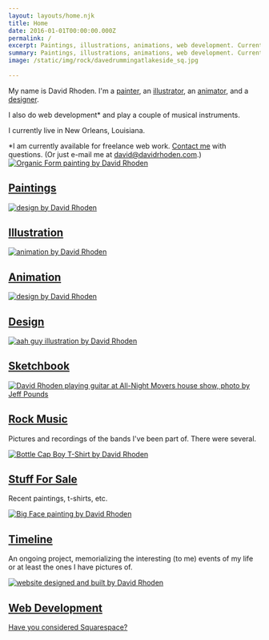 ```yaml
---
layout: layouts/home.njk
title: Home
date: 2016-01-01T00:00:00.000Z
permalink: /
excerpt: Paintings, illustrations, animations, web development. Currently based in New Orleans, Louisiana.
summary: Paintings, illustrations, animations, web development. Currently based in New Orleans, Louisiana.
image: /static/img/rock/davedrummingatlakeside_sq.jpg
 
---
```


<div class="intro-home" style="position: relative;">
<p>My name is David Rhoden. I'm a <a href="paintings">painter</a>, an <a href="illustrations">illustrator</a>, an <a href="animations">animator</a>, and a <a href="designs">designer</a>.</p>
<p>I also do web development* and play a couple of musical instruments.</p>
<p>I currently live in New Orleans, Louisiana.</p>
<div class="footnote">*I am currently available for freelance web work. <a href="/contact">Contact me</a> with questions. (Or just e-mail me at <a href="mailto:david@davidrhoden.com">david@davidrhoden.com</a>.)</div>
</div>

<div class="grid-home">

<div class="polaroid">
	<a href="paintings">
<img src="/static/img/paintings/organicform5-chromeyellow-sq.jpg" alt="Organic Form painting by David Rhoden">
<h2>Paintings</h2>
</a>
</div>

<div class="polaroid"  data-aos="fade-up" data-aos-easing="linear" data-aos-duration="1500">
	<a href="illustrations">
	<div>
<img src="/static/img/illustrations/harbo.jpg" alt="design by David Rhoden">
	</div>
	<h2>Illustration</h2>
</a>
</div>

<div class="polaroid" data-aos="fade-up" data-aos-easing="linear" data-aos-duration="1500">
	<a href="animations">
	<img src="/static/img/animations/160628_waver_600.gif" alt="animation by David Rhoden">
	<h2>Animation</h2>
	</a>
</div>

<div class="polaroid" data-aos="fade-up" data-aos-easing="linear" data-aos-duration="1500">
	<a href="designs">
	<img src="/static/img/designs/TalbotAdamsAlbum.jpg" alt="design by David Rhoden">
	<h2>Design</h2>
	</a>
</div>

<div class="polaroid" data-aos="fade-up" data-aos="fade-up" data-aos-easing="linear" data-aos-duration="1500">
	<a href="sketchbook">
<img src="/static/img/sketchbook/aah-guy.jpg" alt="aah guy illustration by David Rhoden">
	<h2>Sketchbook</h2>
</a>
</div>

<div class="polaroid" data-aos="fade-up" data-aos="fade-up" data-aos-easing="linear" data-aos-duration="1500">
	<a href="rock">
<img src="/static/img/rock/anm-dave-020727.jpg" alt="David Rhoden playing guitar at All-Night Movers house show, photo by Jeff Pounds">
<h2>Rock Music</h2>
</a>
<p>Pictures and recordings of the bands I've been part of. There were several.</p>
</div>

<div class="polaroid" data-aos="fade-up" data-aos="fade-up" data-aos-easing="linear" data-aos-duration="1500">
<a href="forsale">
<img src="/static/img/designs/Bottle-CapTeeTurquoise.jpg" alt="Bottle Cap Boy T-Shirt by David Rhoden">
<h2>Stuff For Sale</h2>
</a>
<p>Recent paintings, t-shirts, etc.</p>
</div>

<div class="polaroid" data-aos="fade-up" data-aos="fade-up" data-aos-easing="linear" data-aos-duration="1500">
<a href="timeline">
<img src="/static/img/paintings/bigface_sq.jpg" alt="Big Face painting by David Rhoden">
<h2>Timeline</h2>
</a>
<p>An ongoing project, memorializing the interesting (to me) events of my life or at least the ones I have pictures of.</p>
</div>

<div class="polaroid" data-aos="fade-up" data-aos="fade-up" data-aos-easing="linear" data-aos-duration="1500">
<a href="web">
<img src="/static/img/web/edison.jpg" alt="website designed and built by David Rhoden">
<h2>Web Development</h2>
<p>Have you considered Squarespace?</p>
</a>
</div>

</div>
